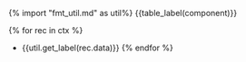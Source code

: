 {% import "fmt_util.md" as util%}
{{table_label(component)}}

{% for rec in ctx %}
* {{util.get_label(rec.data)}}
{% endfor %}